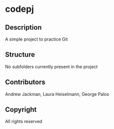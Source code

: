 # codepj

## Description

A simple project to practice Git

## Structure

No subfolders currently present in the project

## Contributors

Andrew Jackman, Laura Heiselmann, George Palos

## Copyright

All rights reserved